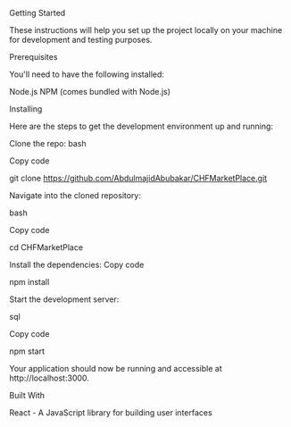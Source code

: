 Getting Started

These instructions will help you set up the project locally on your machine for development and testing purposes.

Prerequisites

You'll need to have the following installed:

Node.js
NPM (comes bundled with Node.js)

Installing

Here are the steps to get the development environment up and running:

Clone the repo:
bash

Copy code

git clone https://github.com/AbdulmajidAbubakar/CHFMarketPlace.git

Navigate into the cloned repository:

bash

Copy code

cd CHFMarketPlace

Install the dependencies:
Copy code

npm install

Start the development server:

sql

Copy code

npm start

Your application should now be running and accessible at http://localhost:3000.

Built With

React - A JavaScript library for building user interfaces
